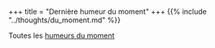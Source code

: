 +++
title = "Dernière humeur du moment"
+++
{{% include "../thoughts/du_moment.md" %}}

Toutes les [humeurs du moment](../thoughts/)